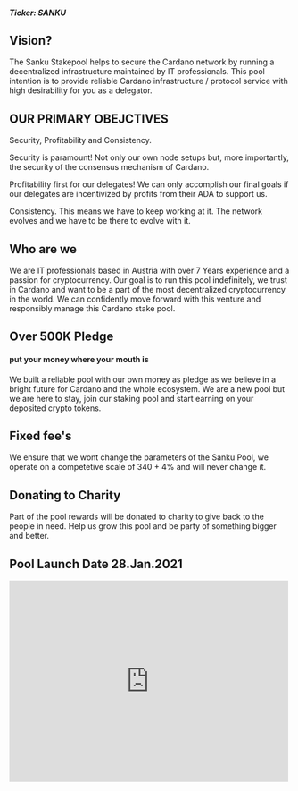 ##### Ticker: SANKU
## Vision?

The Sanku Stakepool helps to secure the Cardano network by running a decentralized infrastructure maintained by IT professionals. This pool intention is to provide reliable Cardano infrastructure / protocol service with high desirability for you as a delegator. 


## OUR PRIMARY OBEJCTIVES
Security, Profitability and Consistency.

Security is paramount! Not only our own node setups but, more importantly, the security of the consensus mechanism of Cardano.

Profitability first for our delegates! We can only accomplish our final goals if our delegates are incentivized by profits from their ADA to support us.

Consistency. This means we have to keep working at it. The network evolves and we have to be there to evolve with it.

## Who are we

We are IT professionals based in Austria with over 7 Years experience and a passion for cryptocurrency. Our goal is to run this pool indefinitely, we trust in Cardano and want to be a part of the most decentralized cryptocurrency in the world. We can confidently move forward with this venture and responsibly manage this Cardano stake pool. 

## Over 500K Pledge
#### put your money where your mouth is

We built a reliable pool with our own money as pledge as we believe in a bright future for Cardano and the whole ecosystem.
We are a new pool but we are here to stay, join our staking pool and start earning on your deposited crypto tokens.

## Fixed fee's

We ensure that we wont change the parameters of the Sanku Pool, we operate on a competetive scale of 340 + 4% and will never change it.

## Donating to Charity

Part of the pool rewards will be donated to charity to give back to the people in need. Help us grow this pool and be party of something bigger and better.


## Pool Launch Date 28.Jan.2021
<iframe width="500" height="360" frameborder="0" src="https://js.adapools.org/widget-dark.html?pool=c67805bc8c0116d54ace2de9f82d86e5c9108ca98c94e139f8aba727"><a href="https://adapools.org/pool/c67805bc8c0116d54ace2de9f82d86e5c9108ca98c94e139f8aba727">Detail</a></iframe>
  
